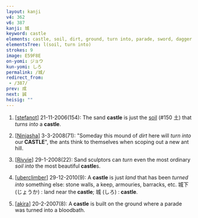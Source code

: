 ```yaml
---
layout: kanji
v4: 362
v6: 387
kanji: 城
keyword: castle
elements: castle, soil, dirt, ground, turn into, parade, sword, dagger
elementsTree: l(soil, turn into)
strokes: 9
image: E59F8E
on-yomi: ジョウ
kun-yomi: しろ
permalink: /城/
redirect_from:
 - /387/
prev: 成
next: 誠
heisig: ""
---
```


1) [<a href="http://kanji.koohii.com/profile/stefanot">stefanot</a>] 21-11-2006(154): The sand <strong>castle</strong> is just the <a href="../v4/150.html">soil</a> (#150 土) that <em>turns into</em> a <strong>castle</strong>.

2) [<a href="http://kanji.koohii.com/profile/Ninjasha">Ninjasha</a>] 3-3-2008(71): &quot;Someday this mound of <em>dirt</em> here will <em>turn into</em> our<strong> CASTLE</strong>&quot;, the ants think to themselves when scoping out a new ant hill.

3) [<a href="http://kanji.koohii.com/profile/Rivvie">Rivvie</a>] 29-1-2008(22): Sand sculptors can <em>turn</em> even the most ordinary <em>soil</em> <em>into</em> the most beautiful<strong> castle</strong>s.

4) [<a href="http://kanji.koohii.com/profile/uberclimber">uberclimber</a>] 29-12-2010(9): A <strong>castle</strong> is just <em>land</em> that has been <em>turned into</em> something else: stone walls, a keep, armouries, barracks, etc. 城下 (じょうか) : land near the<strong> castle</strong>; 城 (しろ) :<strong> castle</strong>.

5) [<a href="http://kanji.koohii.com/profile/akira">akira</a>] 20-2-2007(8): A<strong> castle</strong> is built on the ground where a parade was turned into a bloodbath.

